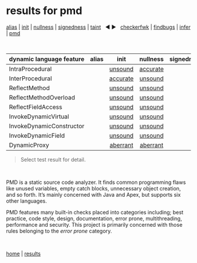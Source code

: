 # results for pmd

[alias](https://github.com/michaelemery/staticanalysis/blob/master/results/alias/README.md) | [init](https://github.com/michaelemery/staticanalysis/blob/master/results/init/README.md) | [nullness](https://github.com/michaelemery/staticanalysis/blob/master/results/nullness/README.md) | [signedness](https://github.com/michaelemery/staticanalysis/blob/master/results/signedness/README.md) | [taint](https://github.com/michaelemery/staticanalysis/blob/master/results/taint/README.md) &nbsp; &#x25c0; &#x25b6; &nbsp; [checkerfwk](https://github.com/michaelemery/staticanalysis/blob/master/results/tool/checkerframework.md) | [findbugs](https://github.com/michaelemery/staticanalysis/blob/master/results/tool/findbugs.md) | [infer](https://github.com/michaelemery/staticanalysis/blob/master/results/tool/infer.md) | [pmd](https://github.com/michaelemery/staticanalysis/blob/master/results/tool/pmd.md)

<br>

| dynamic language feature | alias | init | nullness | signedness | taint |
| --- | :---: | :---: | :---: | :---: | :---: |
| IntraProcedural |  | [unsound](https://github.com/michaelemery/staticanalysis/blob/master/results/nullness/pmd.md#IntraProcedural) | [accurate](https://github.com/michaelemery/staticanalysis/blob/master/results/nullness/pmd.md#IntraProcedural)  |  |  |
| InterProcedural |  | [accurate](https://github.com/michaelemery/staticanalysis/blob/master/results/nullness/pmd.md#InterProcedural) | [unsound](https://github.com/michaelemery/staticanalysis/blob/master/results/nullness/pmd.md#InterProcedural) |  |  |
| ReflectMethod |  | [unsound](https://github.com/michaelemery/staticanalysis/blob/master/results/nullness/pmd.md#ReflectMethod) | [unsound](https://github.com/michaelemery/staticanalysis/blob/master/results/nullness/pmd.md#ReflectMethod) |  |  |
| ReflectMethodOverload |  | [unsound](https://github.com/michaelemery/staticanalysis/blob/master/results/nullness/pmd.md#ReflectMethodOverload) | [unsound](https://github.com/michaelemery/staticanalysis/blob/master/results/nullness/pmd.md#ReflectMethodOverload) |  |  |
| ReflectFieldAccess |  | [unsound](https://github.com/michaelemery/staticanalysis/blob/master/results/nullness/pmd.md#ReflectFieldAccess) | [unsound](https://github.com/michaelemery/staticanalysis/blob/master/results/nullness/pmd.md#ReflectFieldAccess) |  |  |
| InvokeDynamicVirtual |  | [unsound](https://github.com/michaelemery/staticanalysis/blob/master/results/nullness/pmd.md#InvokeDynamicVirtual) | [unsound](https://github.com/michaelemery/staticanalysis/blob/master/results/nullness/pmd.md#InvokeDynamicVirtual) |  |  |
| InvokeDynamicConstructor |  |  [unsound](https://github.com/michaelemery/staticanalysis/blob/master/results/nullness/pmd.md#InvokeDynamicConstructor)| [unsound](https://github.com/michaelemery/staticanalysis/blob/master/results/nullness/pmd.md#InvokeDynamicConstructor) |  |  |
| InvokeDynamicField |  | [unsound](https://github.com/michaelemery/staticanalysis/blob/master/results/nullness/pmd.md#InvokeDynamicField) | [unsound](https://github.com/michaelemery/staticanalysis/blob/master/results/nullness/pmd.md#InvokeDynamicField) |  |  |
| DynamicProxy |  | [aberrant](https://github.com/michaelemery/staticanalysis/blob/master/results/nullness/pmd.md#DynamicProxy) | [aberrant](https://github.com/michaelemery/staticanalysis/blob/master/results/nullness/pmd.md#DynamicProxy) |  |  |

> Select test result for detail.

<br>

PMD is a static source code analyzer. It finds common programming flaws like unused variables, empty catch blocks, unnecessary object creation, and so forth. It’s mainly concerned with Java and Apex, but supports six other languages.

PMD features many built-in checks placed into categories including; best practice, code style, design, documentation, error prone, multithreading, performance and security. This project is primarily concerned with those rules belonging to the *error prone* category.

<br>

[home](https://github.com/michaelemery/staticanalysis) | [results](https://github.com/michaelemery/staticanalysis/blob/master/results/README.md)
